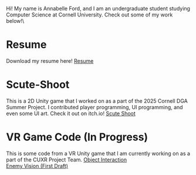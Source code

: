 Hi! My name is Annabelle Ford, and I am an undergraduate student studying Computer Science at Cornell University. Check out some of my work below!\

# Resume
Download my resume here!
[Resume](more-information/resume)

# Scute-Shoot
This is a 2D Unity game that I worked on as a part of the 2025 Cornell DGA Summer Project. I contributed player programming, UI programming, and even some UI art. Check it out on itch.io!
[Scute Shoot](https://dgacornell.itch.io/scute-shoot)

# VR Game Code (In Progress)
This is some code from a VR Unity game that I am currently working on as a part of the CUXR Project Team.
[Object Interaction](https://github.com/af1799/af1799.github.io/tree/main/object-interaction)\
[Enemy Vision (First Draft)](https://github.com/af1799/af1799.github.io/tree/main/enemy-vision-first-draft)
